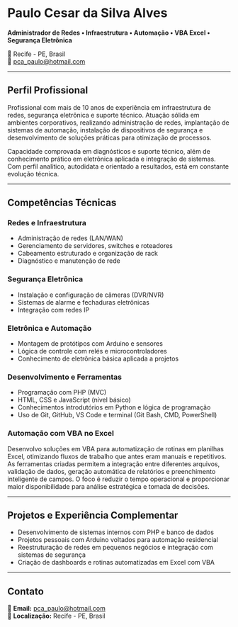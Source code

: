 # Paulo Cesar da Silva Alves

**Administrador de Redes • Infraestrutura • Automação • VBA Excel • Segurança Eletrônica**

📍 Recife - PE, Brasil  
📧 pca_paulo@hotmail.com

---

## Perfil Profissional

Profissional com mais de 10 anos de experiência em infraestrutura de redes, segurança eletrônica e suporte técnico. Atuação sólida em ambientes corporativos, realizando administração de redes, implantação de sistemas de automação, instalação de dispositivos de segurança e desenvolvimento de soluções práticas para otimização de processos.

Capacidade comprovada em diagnósticos e suporte técnico, além de conhecimento prático em eletrônica aplicada e integração de sistemas. Com perfil analítico, autodidata e orientado a resultados, está em constante evolução técnica.

---

## Competências Técnicas

### Redes e Infraestrutura
- Administração de redes (LAN/WAN)
- Gerenciamento de servidores, switches e roteadores
- Cabeamento estruturado e organização de rack
- Diagnóstico e manutenção de rede

### Segurança Eletrônica
- Instalação e configuração de câmeras (DVR/NVR)
- Sistemas de alarme e fechaduras eletrônicas
- Integração com redes IP

### Eletrônica e Automação
- Montagem de protótipos com Arduino e sensores
- Lógica de controle com relés e microcontroladores
- Conhecimento de eletrônica básica aplicada a projetos

### Desenvolvimento e Ferramentas
- Programação com PHP (MVC)
- HTML, CSS e JavaScript (nível básico)
- Conhecimentos introdutórios em Python e lógica de programação
- Uso de Git, GitHub, VS Code e terminal (Git Bash, CMD, PowerShell)

### Automação com VBA no Excel
Desenvolvo soluções em VBA para automatização de rotinas em planilhas Excel, otimizando fluxos de trabalho que antes eram manuais e repetitivos. As ferramentas criadas permitem a integração entre diferentes arquivos, validação de dados, geração automática de relatórios e preenchimento inteligente de campos. O foco é reduzir o tempo operacional e proporcionar maior disponibilidade para análise estratégica e tomada de decisões.

---

## Projetos e Experiência Complementar

- Desenvolvimento de sistemas internos com PHP e banco de dados
- Projetos pessoais com Arduino voltados para automação residencial
- Reestruturação de redes em pequenos negócios e integração com sistemas de segurança
- Criação de dashboards e rotinas automatizadas em Excel com VBA

---

## Contato

📧 **Email:** pca_paulo@hotmail.com  
📍 **Localização:** Recife - PE, Brasil
